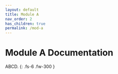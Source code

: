 ```yaml
---
layout: default
title: Module A
nav_order: 2
has_children: true
permalink: /mod-a
---
```


# Module A Documentation

ABCD.
{: .fs-6 .fw-300 }
